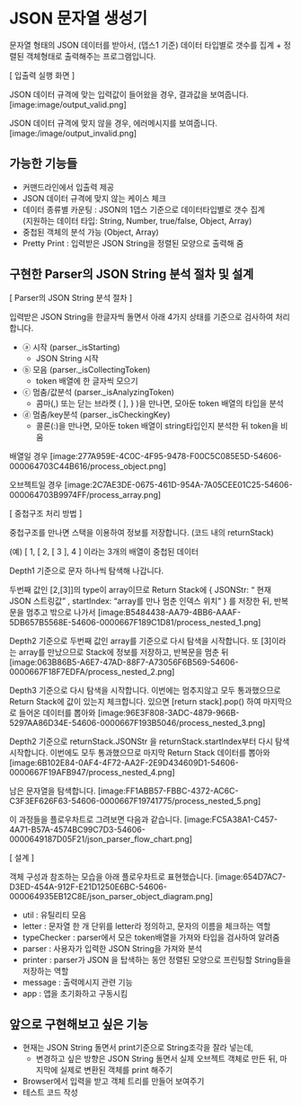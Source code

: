 # JSON 문자열 생성기
문자열 형태의 JSON 데이터를 받아서, (뎁스1 기준) 데이터 타입별로 갯수를 집계 + 정렬된 객체형태로 출력해주는 프로그램입니다.

[ 입출력 실행 화면 ]

JSON 데이터 규격에 맞는 입력값이 들어왔을 경우, 결과값을 보여줍니다.
[image:image/output_valid.png]

JSON 데이터 규격에 맞지 않을 경우, 에러메시지를 보여줍니다.
[image:/image/output_invalid.png]


## 가능한 기능들
* 커맨드라인에서 입출력 제공
* JSON 데이터 규격에 맞지 않는 케이스 체크
* 데이터 종류별 카운팅 : JSON의 1뎁스 기준으로 데이터타입별로 갯수 집계  
(지원하는 데이터 타입: String, Number, true/false, Object, Array)
* 중첩된 객체의 분석 가능 (Object, Array)
* Pretty Print : 입력받은 JSON String을 정렬된 모양으로 출력해 줌


##  구현한 Parser의 JSON String 분석 절차 및 설계
[ Parser의 JSON String 분석 절차 ]

입력받은 JSON String을 한글자씩 돌면서 아래 4가지 상태를 기준으로 검사하여 처리합니다.

* ⓐ 시작 (parser._isStarting) 
	* JSON String 시작
* ⓑ 모음 (parser._isCollectingToken) 
	* token 배열에 한 글자씩 모으기
* ⓒ 멈춤/값분석 (parser._isAnalyzingToken) 
	* 콤마(,) 또는 닫는 브라켓 ( ], } )을 만나면, 모아둔 token 배열의 타입을 분석
* ⓓ 멈춤/key분석 (parser._isCheckingKey) 
	* 콜론(:)을 만나면, 모아둔 token 배열이 string타입인지 분석한 뒤 token을 비움

배열일 경우
[image:277A959E-4C0C-4F95-9478-F00C5C085E5D-54606-000064703C44B616/process_object.png]

오브젝트일 경우
[image:2C7AE3DE-0675-461D-954A-7A05CEE01C25-54606-000064703B9974FF/process_array.png]


[ 중첩구조 처리 방법 ]

중첩구조를 만나면 스택을 이용하여 정보를 저장합니다. (코드 내의 returnStack)

(예)  [ 1, [ 2, [ 3 ], 4 ] 이라는 3개의 배열이 중첩된 데이터

Depth1 기준으로 문자 하나씩 탐색해 나갑니다. 

두번째 값인 [2,[3]]의 type이 array이므로 Return Stack에 { JSONStr: “ 현재 JSON 스트링값” , startIndex: “array를 만나 멈춘 인덱스 위치” } 를 저장한 뒤, 
반복문을 멈추고 밖으로 나가서
[image:B5484438-AA79-4BB6-AAAF-5DB657B5568E-54606-0000667F189C1D81/process_nested_1.png]

Depth2 기준으로 
두번째 값인 array를 기준으로 다시 탐색을 시작합니다. 
또 [3]이라는 array를 만났으므로 Stack에 정보를 저장하고, 반복문을 멈춘 뒤
[image:063B86B5-A6E7-47AD-88F7-A73056F6B569-54606-0000667F18F7EDFA/process_nested_2.png]

Depth3 기준으로 다시 탐색을 시작합니다.
이번에는 멈추지않고 모두 통과했으므로 Return Stack에 값이 있는지 체크합니다.
있으면 [return stack].pop() 하여 마지막으로 들어온 데이터를 뽑아와
[image:96E3F808-3ADC-4879-966B-5297AA86D34E-54606-0000667F193B5046/process_nested_3.png]
 
Depth2 기준으로 returnStack.JSONStr 을 returnStack.startIndex부터 다시 탐색시작합니다. 
이번에도 모두 통과했으므로 마지막 Return Stack 데이터를 뽑아와 
[image:6B102E84-0AF4-4F72-AA2F-2E9D434609D1-54606-0000667F19AFB947/process_nested_4.png]

남은 문자열을 탐색합니다.
[image:FF1ABB57-FBBC-4372-AC6C-C3F3EF626F63-54606-0000667F19741775/process_nested_5.png]


이 과정들을 플로우차트로 그려보면 다음과 같습니다.
[image:FC5A38A1-C457-4A71-B57A-4574BC99C7D3-54606-0000649187D05F21/json_parser_flow_chart.png]

[ 설계 ]

객체 구성과 참조하는 모습을 아래 플로우차트로 표현했습니다.
[image:654D7AC7-D3ED-454A-912F-E21D1250E6BC-54606-000064935EB12C8E/json_parser_object_diagram.png]

* util : 유틸리티 모음
* letter : 문자열 한 개 단위를 letter라 정의하고, 문자의 이름을 체크하는 역할
* typeChecker : parser에서 모은 token배열을 가져와 타입을 검사하여 알려줌
* parser : 사용자가 입력한 JSON String을 가져와 분석
* printer : parser가 JSON 을 탑색하는 동안 정렬된 모양으로 프린팅할 String들을 저장하는 역할
* message : 출력메시지 관련 기능
* app : 앱을 초기화하고 구동시킴


## 앞으로 구현해보고 싶은 기능
* 현재는 JSON String 돌면서 print기준으로 String조각을 잘라 넣는데,
	* 변경하고 싶은 방향은 JSON String 돌면서 실제 오브젝트 객체로 만든 뒤, 마지막에 실제로 변환된 객체를 print 해주기
* Browser에서 입력을 받고 객체 트리를 만들어 보여주기
* 테스트 코드 작성


